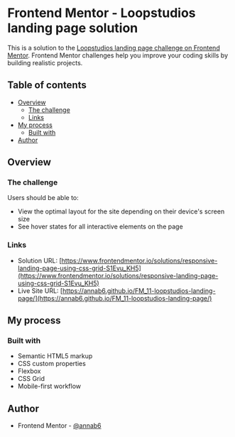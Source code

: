 # Frontend Mentor - Loopstudios landing page solution

This is a solution to the [Loopstudios landing page challenge on Frontend Mentor](https://www.frontendmentor.io/challenges/loopstudios-landing-page-N88J5Onjw). Frontend Mentor challenges help you improve your coding skills by building realistic projects. 

## Table of contents

- [Overview](#overview)
  - [The challenge](#the-challenge)
  - [Links](#links)
- [My process](#my-process)
  - [Built with](#built-with)
- [Author](#author)

## Overview

### The challenge

Users should be able to:

- View the optimal layout for the site depending on their device's screen size
- See hover states for all interactive elements on the page

### Links

- Solution URL: [https://www.frontendmentor.io/solutions/responsive-landing-page-using-css-grid-S1Evu_KH5](https://www.frontendmentor.io/solutions/responsive-landing-page-using-css-grid-S1Evu_KH5)
- Live Site URL: [https://annab6.github.io/FM_11-loopstudios-landing-page/](https://annab6.github.io/FM_11-loopstudios-landing-page/)

## My process

### Built with

- Semantic HTML5 markup
- CSS custom properties
- Flexbox
- CSS Grid
- Mobile-first workflow


## Author

- Frontend Mentor - [@annab6](https://www.frontendmentor.io/profile/annab6)

